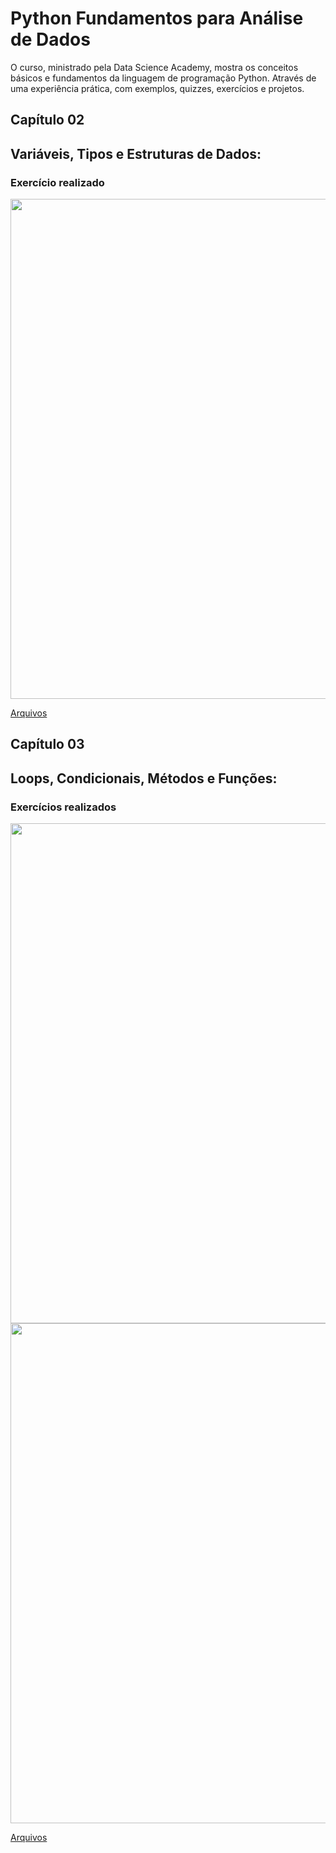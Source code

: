 # Python Fundamentos para Análise de Dados

O curso, ministrado pela Data Science Academy, mostra os conceitos básicos e fundamentos da linguagem de programação Python. Através de uma experiência prática, com exemplos, quizzes, exercícios e projetos.

## Capítulo 02
## Variáveis, Tipos e Estruturas de Dados:

### Exercício realizado

<center><img src="https://user-images.githubusercontent.com/67449365/94211463-eac51700-fea7-11ea-8e2d-0f69d37d9924.jpg" alt="" width="800"></center>

[Arquivos](https://github.com/ThayaneMoreira/PythonFundamentos-studies/blob/master/CAP-02/Exercicio-Realizado-CAP02.ipynb)


## Capítulo 03
## Loops, Condicionais, Métodos e Funções:

### Exercícios realizados

<center><img src="https://user-images.githubusercontent.com/67449365/95008406-0ccd4080-05f0-11eb-9d64-655d41daf1fe.jpg" alt="" width="800"></center>

<center><img src="https://user-images.githubusercontent.com/67449365/95008415-1f477a00-05f0-11eb-8551-0f62585a7105.jpg" alt="" width="800"></center>

[Arquivos](https://github.com/ThayaneMoreira/PythonFundamentos-studies/blob/master/CAP-03)